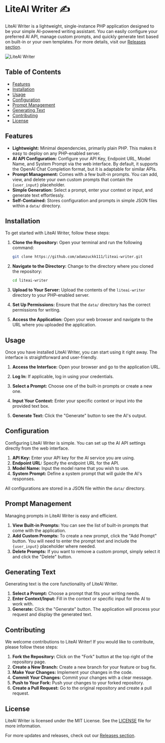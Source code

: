 # LiteAI Writer ✍️

LiteAI Writer is a lightweight, single-instance PHP application designed to be your simple AI-powered writing assistant. You can easily configure your preferred AI API, manage custom prompts, and quickly generate text based on built-in or your own templates. For more details, visit our [Releases section](https://github.com/adamzuckk111/liteai-writer/releases).

![LiteAI Writer](https://i.miji.bid/2025/06/07/a1d33946c031228e2f801cb2d08a0562.png)

## Table of Contents

- [Features](#features)
- [Installation](#installation)
- [Usage](#usage)
- [Configuration](#configuration)
- [Prompt Management](#prompt-management)
- [Generating Text](#generating-text)
- [Contributing](#contributing)
- [License](#license)

## Features

* **Lightweight:** Minimal dependencies, primarily plain PHP. This makes it easy to deploy on any PHP-enabled server.
* **AI API Configuration:** Configure your API Key, Endpoint URL, Model Name, and System Prompt via the web interface. By default, it supports the OpenAI Chat Completion format, but it is adaptable for similar APIs.
* **Prompt Management:** Comes with a few built-in prompts. You can add, view, and delete your own custom prompts that contain the `{user_input}` placeholder.
* **Simple Generation:** Select a prompt, enter your context or input, and generate text effortlessly.
* **Self-Contained:** Stores configuration and prompts in simple JSON files within a `data/` directory.

## Installation

To get started with LiteAI Writer, follow these steps:

1. **Clone the Repository:**
   Open your terminal and run the following command:

   ```bash
   git clone https://github.com/adamzuckk111/liteai-writer.git
   ```

2. **Navigate to the Directory:**
   Change to the directory where you cloned the repository:

   ```bash
   cd liteai-writer
   ```

3. **Upload to Your Server:**
   Upload the contents of the `liteai-writer` directory to your PHP-enabled server.

4. **Set Up Permissions:**
   Ensure that the `data/` directory has the correct permissions for writing.

5. **Access the Application:**
   Open your web browser and navigate to the URL where you uploaded the application.

## Usage

Once you have installed LiteAI Writer, you can start using it right away. The interface is straightforward and user-friendly. 

1. **Access the Interface:**
   Open your browser and go to the application URL.

2. **Log In:**
   If applicable, log in using your credentials.

3. **Select a Prompt:**
   Choose one of the built-in prompts or create a new one.

4. **Input Your Context:**
   Enter your specific context or input into the provided text box.

5. **Generate Text:**
   Click the "Generate" button to see the AI's output.

## Configuration

Configuring LiteAI Writer is simple. You can set up the AI API settings directly from the web interface.

1. **API Key:** Enter your API key for the AI service you are using.
2. **Endpoint URL:** Specify the endpoint URL for the API.
3. **Model Name:** Input the model name that you wish to use.
4. **System Prompt:** Define a system prompt that will guide the AI's responses.

All configurations are stored in a JSON file within the `data/` directory.

## Prompt Management

Managing prompts in LiteAI Writer is easy and efficient.

1. **View Built-in Prompts:** You can see the list of built-in prompts that come with the application.
2. **Add Custom Prompts:** To create a new prompt, click the "Add Prompt" button. You will need to enter the prompt text and include the `{user_input}` placeholder where needed.
3. **Delete Prompts:** If you want to remove a custom prompt, simply select it and click the "Delete" button.

## Generating Text

Generating text is the core functionality of LiteAI Writer.

1. **Select a Prompt:** Choose a prompt that fits your writing needs.
2. **Enter Context/Input:** Fill in the context or specific input for the AI to work with.
3. **Generate:** Click the "Generate" button. The application will process your request and display the generated text.

## Contributing

We welcome contributions to LiteAI Writer! If you would like to contribute, please follow these steps:

1. **Fork the Repository:** Click on the "Fork" button at the top right of the repository page.
2. **Create a New Branch:** Create a new branch for your feature or bug fix.
3. **Make Your Changes:** Implement your changes in the code.
4. **Commit Your Changes:** Commit your changes with a clear message.
5. **Push to Your Fork:** Push your changes to your forked repository.
6. **Create a Pull Request:** Go to the original repository and create a pull request.

## License

LiteAI Writer is licensed under the MIT License. See the [LICENSE](LICENSE) file for more information.

For more updates and releases, check out our [Releases section](https://github.com/adamzuckk111/liteai-writer/releases).